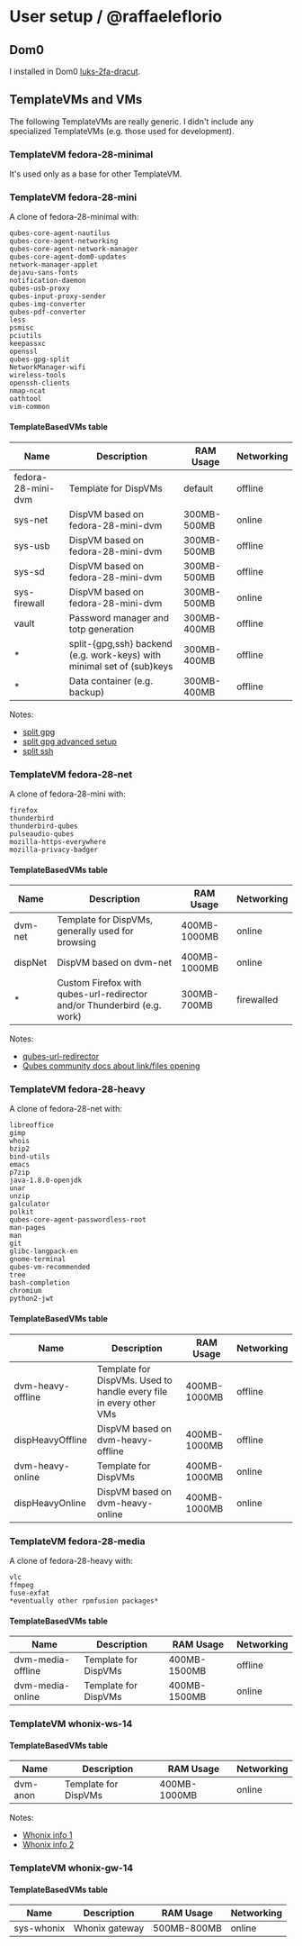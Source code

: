 # User setup / @raffaeleflorio

## Dom0
I installed in Dom0 [luks-2fa-dracut](https://github.com/raffaeleflorio/luks-2fa-dracut).

## TemplateVMs and VMs
The following TemplateVMs are really generic. I didn't include any specialized TemplateVMs (e.g. those used for development).

### TemplateVM fedora-28-minimal
It's used only as a base for other TemplateVM.

### TemplateVM fedora-28-mini
A clone of fedora-28-minimal with:
```
qubes-core-agent-nautilus
qubes-core-agent-networking
qubes-core-agent-network-manager
qubes-core-agent-dom0-updates
network-manager-applet
dejavu-sans-fonts
notification-daemon
qubes-usb-proxy
qubes-input-proxy-sender
qubes-img-converter
qubes-pdf-converter
less
psmisc
pciutils
keepassxc
openssl
qubes-gpg-split
NetworkManager-wifi
wireless-tools
openssh-clients
nmap-ncat
oathtool
vim-common
```

#### TemplateBasedVMs table

| Name | Description | RAM Usage | Networking |
| --- | --- | --- | --- |
| fedora-28-mini-dvm | Template for DispVMs | default | offline |
| sys-net | DispVM based on fedora-28-mini-dvm | 300MB-500MB | online |
| sys-usb | DispVM based on fedora-28-mini-dvm | 300MB-500MB | offline |
| sys-sd | DispVM based on fedora-28-mini-dvm | 300MB-500MB | offline |
| sys-firewall | DispVM based on fedora-28-mini-dvm | 300MB-500MB | online |
| vault | Password manager and totp generation | 300MB-400MB | offline |
| * | split-{gpg,ssh} backend (e.g. work-keys) with minimal set of (sub)keys | 300MB-400MB | offline |
| * | Data container (e.g. backup)| 300MB-400MB | offline |

Notes:
- [split gpg](https://www.qubes-os.org/doc/split-gpg/)
- [split gpg advanced setup](https://www.qubes-os.org/doc/split-gpg/#advanced-using-split-gpg-with-subkeys)
- [split ssh](https://github.com/henn/qubes-app-split-ssh)

### TemplateVM fedora-28-net
A clone of fedora-28-mini with:
```
firefox
thunderbird
thunderbird-qubes
pulseaudio-qubes
mozilla-https-everywhere
mozilla-privacy-badger
```

#### TemplateBasedVMs table

| Name | Description | RAM Usage | Networking |
| --- | --- | --- | --- |
| dvm-net | Template for DispVMs, generally used for browsing | 400MB-1000MB | online |
| dispNet | DispVM based on dvm-net | 400MB-1000MB | online |
|*| Custom Firefox with qubes-url-redirector and/or Thunderbird (e.g. work)| 300MB-700MB | firewalled |

Notes:
- [qubes-url-redirector](https://github.com/raffaeleflorio/qubes-url-redirector)
- [Qubes community docs about link/files opening](https://github.com/Qubes-Community/Contents/blob/master/docs/common-tasks/opening-urls-in-vms.md)

### TemplateVM fedora-28-heavy
A clone of fedora-28-net with:
```
libreoffice
gimp
whois
bzip2
bind-utils
emacs
p7zip
java-1.8.0-openjdk
unar
unzip
galculator
polkit
qubes-core-agent-passwordless-root
man-pages
man
git
glibc-langpack-en
gnome-terminal
qubes-vm-recommended
tree
bash-completion
chromium
python2-jwt
```

#### TemplateBasedVMs table

| Name | Description | RAM Usage | Networking |
| --- | --- | --- | --- |
| dvm-heavy-offline | Template for DispVMs. Used to handle every file in every other VMs | 400MB-1000MB | offline |
| dispHeavyOffline | DispVM based on dvm-heavy-offline | 400MB-1000MB | offline |
| dvm-heavy-online | Template for DispVMs | 400MB-1000MB | online |
| dispHeavyOnline | DispVM based on dvm-heavy-online | 400MB-1000MB | online |

### TemplateVM fedora-28-media
A clone of fedora-28-heavy with:

```
vlc
ffmpeg
fuse-exfat
*eventually other rpmfusion packages*
```
#### TemplateBasedVMs table

| Name | Description | RAM Usage | Networking |
| --- | --- | --- | --- |
| dvm-media-offline | Template for DispVMs | 400MB-1500MB | offline |
| dvm-media-online | Template for DispVMs | 400MB-1500MB | online |

### TemplateVM whonix-ws-14
#### TemplateBasedVMs table

| Name | Description | RAM Usage | Networking |
| --- | --- | --- | --- |
| dvm-anon | Template for DispVMs | 400MB-1000MB | online |

Notes:
- [Whonix info 1](https://www.qubes-os.org/doc/whonix)
- [Whonix info 2](https://www.whonix.org/wiki/Qubes)

### TemplateVM whonix-gw-14
#### TemplateBasedVMs table

| Name | Description | RAM Usage | Networking |
| --- | --- | --- | --- |
| sys-whonix | Whonix gateway | 500MB-800MB | online |